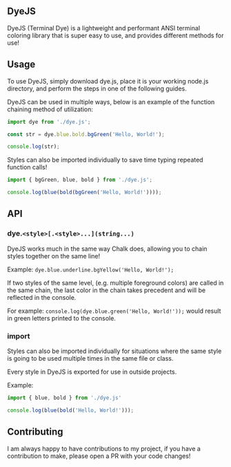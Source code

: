 ## DyeJS
DyeJS (Terminal Dye) is a lightweight and performant ANSI terminal coloring library that is super easy to use, and provides different methods for use!

## Usage
To use DyeJS, simply download dye.js, place it is your working node.js directory, and perform the steps in one of the following guides. 

DyeJS can be used in multiple ways, below is an example of the function chaining method of utilization:

```javascript
import dye from './dye.js';

const str = dye.blue.bold.bgGreen('Hello, World!');

console.log(str);
```

Styles can also be imported individually to save time typing repeated function calls!
```javascript
import { bgGreen, blue, bold } from './dye.js';

console.log(blue(bold(bgGreen('Hello, World!'))));
```

## API
### dye.`<style>[.<style>...](string...)`
DyeJS works much in the same way Chalk does, allowing you to chain styles together on the same line!

Example: `dye.blue.underline.bgYellow('Hello, World!');`

If two styles of the same level, (e.g. multiple foreground colors) are called in the same chain, the last color in the chain takes precedent and will be reflected in the console.

For example: `console.log(dye.blue.green('Hello, World!'));` would result in green letters printed to the console.

### import
Styles can also be imported individually for situations where the same style is going to be used multiple times in the same file or class.

Every style in DyeJS is exported for use in outside projects.

Example:
```javascript
import { blue, bold } from './dye.js'

console.log(blue(bold('Hello, World!')));
```

## Contributing 
I am always happy to have contributions to my project, if you have a contribution to make, please open a PR with your code changes!

